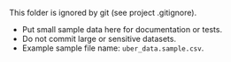 This folder is ignored by git (see project .gitignore).

- Put small sample data here for documentation or tests.
- Do not commit large or sensitive datasets.
- Example sample file name: `uber_data.sample.csv`.
